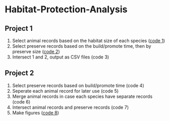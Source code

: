 # Habitat-Protection-Analysis
## Project 1
1. Select animal records based on the habitat size of each species ([code 1](https://github.com/yilunz/Habitat-Protection-Analysis/blob/master/animal_code_use.py))
2. Select preserve records based on the build/promote time, then by preserve size ([code 2](https://github.com/yilunz/Habitat-Protection-Analysis/blob/master/preserve_code.py))
4. Intersect 1 and 2, output as CSV files (code 3)

## Project 2
1. Select preserve records based on build/promote time (code 4)
2. Seperate each animal record for later use (code 5)
3. Merge animal records in case each species have separate records (code 6)
4. Intersect animal records and preserve records (code 7)
5. Make figures ([code 8](https://github.com/yilunz/Habitat-Protection-Analysis/blob/master/figure.R))
